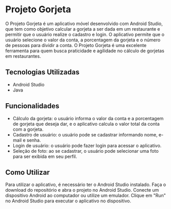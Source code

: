 <h1>Projeto Gorjeta</h1>
	<p>O Projeto Gorjeta é um aplicativo móvel desenvolvido com Android Studio, que tem como objetivo calcular a gorjeta a ser dada em um restaurante e permitir que o usuário realize o cadastro e login. O aplicativo permite que o usuário selecione o valor da conta, a porcentagem da gorjeta e o número de pessoas para dividir a conta. O Projeto Gorjeta é uma excelente ferramenta para quem busca praticidade e agilidade no cálculo de gorjetas em restaurantes.</p>
	<h2>Tecnologias Utilizadas</h2>
	<ul>
		<li>Android Studio</li>
		<li>Java</li>
	</ul>
	<h2>Funcionalidades</h2>
	<ul>
		<li>Cálculo da gorjeta: o usuário informa o valor da conta e a porcentagem de gorjeta que deseja dar, e o aplicativo calcula o valor total da conta com a gorjeta.</li>
		<li>Cadastro de usuário: o usuário pode se cadastrar informando nome, e-mail e senha.</li>
		<li>Login de usuário: o usuário pode fazer login para acessar o aplicativo.</li>
		<li>Seleção de foto: ao se cadastrar, o usuário pode selecionar uma foto para ser exibida em seu perfil.</li>
	</ul>
	<h2>Como Utilizar</h2>
	<p>Para utilizar o aplicativo, é necessário ter o Android Studio instalado. Faça o download do repositório e abra o projeto no Android Studio. Conecte um dispositivo Android ao computador ou utilize um emulador. Clique em "Run" no Android Studio para executar o aplicativo no dispositivo.</p>
